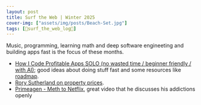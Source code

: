 ```yaml
---
layout: post
title: Surf the Web | Winter 2025
cover-img: ["assets/img/posts/Beach-Set.jpg"]
tags: [🌊surf_the_web_log📒]
---
```


Music, programming, learning math and deep software engineeting and building apps fast is the focus of these months.

* [How I Code Profitable Apps SOLO (no wasted time / beginner friendly / with AI)](https://youtu.be/CNsvts6pVzo); good ideas about doing stuff fast and some resources like [roadmap](https://roadmap.sh/).
* [Rory Sutherland on property prices](https://youtu.be/TnJeXTC3nkU).
* [Primeagen - Meth to Netflix](https://youtu.be/JjHFubUPLV0), great video that he discusses his addictions openly